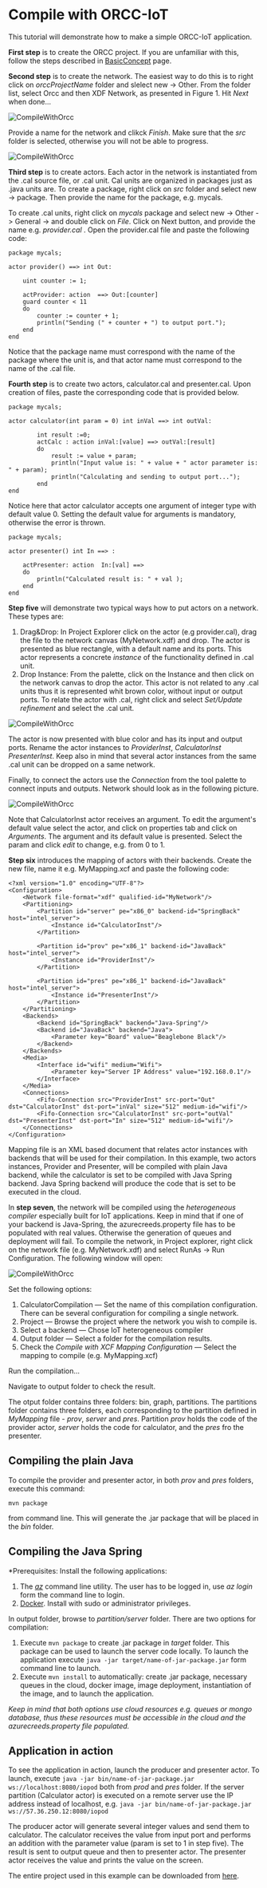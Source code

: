 # Compile with ORCC-IoT

This tutorial will demonstrate how to make a simple ORCC-IoT application. 

**First step** is to create the ORCC project. If you are unfamiliar with this, follow the 
steps described in [BasicConcept](BasicConcepts.md) page. 

**Second step** is to create the network. The easiest way to do this is to right click on *orccProjectName* folder
and slelect new -> Other. From the folder list, select Orcc and then XDF Network, as presented in Figure 1. Hit *Next* when done...

![CompileWithOrcc](imgs/cworcc/xdfNetworkjpg.jpg) 

Provide a name for the network and clikck *Finish*. Make sure that the *src* folder is selected, otherwise you will not be able to progress. 

![CompileWithOrcc](imgs/cworcc/xdfNetworkName.jpg)

**Third step** is to create actors. Each actor in the network is instantiated from the .cal source file, or .cal unit. Cal units are organized in packages
just as .java units are. To create a package, right click on *src* folder and select new -> package. Then provide the name 
for the package, e.g. mycals. 

To create .cal units, right click on *mycals* package and select new -> Other -> General -> and double click on *File*. 
Click on Next button, and provide the name e.g. *provider.cal* . Open the provider.cal file and paste the following code:

```
package mycals;

actor provider() ==> int Out:
	
	uint counter := 1;
	
	actProvider: action  ==> Out:[counter]
	guard counter < 11
	do
		counter := counter + 1;
		println("Sending (" + counter + ") to output port.");
	end
end
```
Notice that the package name must correspond with the name of the package where the unit is, 
and that actor name must correspond to the name of the .cal file. 

**Fourth step** is to create two actors, calculator.cal and presenter.cal. Upon creation of files, paste the corresponding code that is provided below.

```
package mycals;

actor calculator(int param = 0) int inVal ==> int outVal: 
		
		int result :=0;
		actCalc : action inVal:[value] ==> outVal:[result]
		do 
			result := value + param;
			println("Input value is: " + value + " actor parameter is: " + param);
			println("Calculating and sending to output port...");
		end
end
```
Notice here that actor calculator accepts one argument of integer type with default value 0.
Setting the default value for arguments is mandatory, otherwise the error is thrown.  


```
package mycals;

actor presenter() int In ==> :

	actPresenter: action  In:[val] ==> 
	do
		println("Calculated result is: " + val );
	end
end
```

**Step five** will demonstrate two typical ways how to put actors on a network. These types are:
1. Drag&Drop: In Project Explorer click on the actor (e.g provider.cal), drag the file to the network canvas 
(MyNetwork.xdf) and drop. The actor is presented as blue rectangle, with a default name and its ports. This 
actor represents a concrete *instance* of the functionality defined in .cal unit.   
2. Drop Instance: From the palette, click on the Instance and then click on the 
network canvas to drop the actor. This actor is not related to any .cal units 
thus it is represented whit brown color, without input or output ports. 
To relate the actor with .cal, right click and select  *Set/Update refinement* 
and select the .cal unit.  

![CompileWithOrcc](imgs/cworcc/xdfNetworkUpdREf.jpg)

The actor is now presented with blue color and has its input and output ports. Rename the actor instances to *ProviderInst*, *CalculatorInst* *PresenterInst*. 
Keep also in mind that several actor instances from the same .cal unit can be dropped on a same network. 

Finally, to connect the actors use the *Connection* from the tool palette to 
connect inputs and outputs. 
Network should look as in the following picture. 

![CompileWithOrcc](imgs/cworcc/xdfNetworkParam.jpg)

Note that CalculatorInst actor receives an argument. To edit the argument's default value
select the actor, and click on properties tab and click on *Arguments*. The argument and 
its default value is presented. Select the param and click *edit* to change, e.g. from 0 to 1. 
 
**Step six** introduces the mapping of actors with their backends. Create the new file, name 
it e.g. MyMapping.xcf and paste the following code: 

```
<?xml version="1.0" encoding="UTF-8"?>
<Configuration>
    <Network file-format="xdf" qualified-id="MyNetwork"/>
    <Partitioning>
        <Partition id="server" pe="x86_0" backend-id="SpringBack" host="intel_server">
            <Instance id="CalculatorInst"/>
        </Partition>

        <Partition id="prov" pe="x86_1" backend-id="JavaBack" host="intel_server">
            <Instance id="ProviderInst"/>
        </Partition> 
        
        <Partition id="pres" pe="x86_1" backend-id="JavaBack" host="intel_server">
            <Instance id="PresenterInst"/>
        </Partition>         
    </Partitioning>
    <Backends>
        <Backend id="SpringBack" backend="Java-Spring"/>
        <Backend id="JavaBack" backend="Java">
        	<Parameter key="Board" value="Beaglebone Black"/>
        </Backend>
    </Backends>
    <Media>
        <Interface id="wifi" medium="Wifi">
            <Parameter key="Server IP Address" value="192.168.0.1"/>
        </Interface>
    </Media>
    <Connections>
        <Fifo-Connection src="ProviderInst" src-port="Out" dst="CalculatorInst" dst-port="inVal" size="512" medium-id="wifi"/>
        <Fifo-Connection src="CalculatorInst" src-port="outVal" dst="PresenterInst" dst-port="In" size="512" medium-id="wifi"/>
    </Connections>
</Configuration>
```
Mapping file is an XML based document that relates actor instances with backends that will be used for their compilation. 
In this example, two actors instances, Provider and Presenter, will be compiled with plain Java backend, 
while the calculator is set to be compiled with Java Spring backend. Java Spring backend will produce the code that 
is set to be executed in the cloud.


In **step seven**, the network will be compiled using the *heterogeneous compiler* especially built for IoT applications.
Keep in mind that if one of your backend is Java-Spring, the azurecreeds.property file has to be populated with real values. 
Otherwise the generation of queues and deployment will fail. To compile the network, in Project explorer, right click on 
the network file (e.g. MyNetwork.xdf) and select RunAs -> Run Configuration. The following window will open:  

![CompileWithOrcc](imgs/cworcc/xdfNetworkCompile.jpg)

Set the following options:
 
1. CalculatorCompilation — Set the name of this compilation configuration. There can be several configuration for compiling a single network.
2. Project — Browse the project where the network you wish to compile is. 
3. Select a backend — Chose IoT heterogeneous compiler
4. Output folder — Select a folder for the compilation results. 
5. Check the *Compile with XCF Mapping Configuration* — Select the mapping to compile (e.g. MyMapping.xcf)

Run the compilation... 

Navigate to output folder to check the result. 

The otput folder contains three folders: bin, graph, partitions. The partitions folder contains three folders, each corresponding to the
partition defined in *MyMapping* file - *prov*, *server* and *pres*. Partition *prov* holds the code of the provider actor, 
*server* holds the code for calculator, and the *pres* fro the presenter.


## Compiling the plain Java 

To compile the provider and presenter actor, in both *prov* and *pres* folders, execute this command:

```mvn package```

from command line. This will generate the .jar package that will be placed in the *bin* folder. 
 

## Compiling the Java Spring

*Prerequisites: Install the following applications: 
1. The [*az*](https://docs.microsoft.com/en-us/cli/azure/?view=azure-cli-latest) command line utility. The user has to be logged in, 
use *az login* form the command line to login. 
2. [Docker](https://www.docker.com/). Install with sudo or administrator privileges.   

In output folder, browse to *partition/server* folder. There are two options for compilation:
1. Execute ```mvn package``` to create .jar package in *target* folder. This package can be used to launch the server code locally. 
To launch the application execute ```java -jar target/name-of-jar-package.jar``` form command line to launch. 
2. Execute ```mvn install``` to automatically: create .jar package, necessary queues in the cloud, docker image, image deployment, instantiation 
of the image, and to launch the application. 

*Keep in mind that both options use cloud resources e.g. queues or mongo database, thus these resources must be accessible in the cloud and the 
azurecreeds.property file populated.*

## Application in action

To see the application in action, launch the producer and presenter actor. To launch, execute ```java -jar bin/name-of-jar-package.jar ws://localhost:8080/iopod``` 
both from *prod* and *pres* folder.  If the server partition (Calculator actor) is executed on a remote server use the IP address instead of localhost, 
e.g. ```java -jar bin/name-of-jar-package.jar ws://57.36.250.12:8080/iopod```

The producer actor will generate several integer values and send them to calculator. The calculator receives the value from input port and performs
an addition with the parameter value (param is set to 1 in step five). The result is sent to output queue and then to presenter actor. The presenter
actor receives the value and prints the value on the screen.  

The entire project used in this example can be downloaded from [here](resources/orccProjectName.zip).